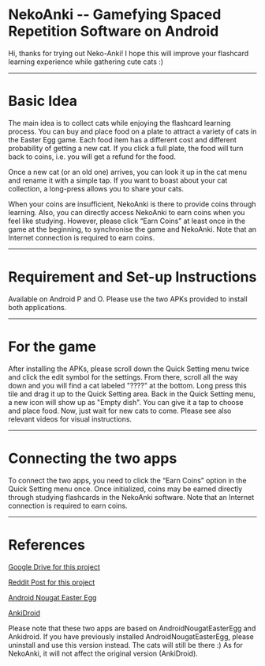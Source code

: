 # NekoAnki -- Gamefying Spaced Repetition Software on Android 

Hi, thanks for trying out Neko-Anki! I hope this will improve your flashcard learning experience while gathering cute cats :) 

*********

# Basic Idea
The main idea is to collect cats while enjoying the flashcard learning process.
You can buy and place food on a plate to attract a variety of cats in the Easter Egg game. Each food item has a different cost and different probability of getting a new cat.
If you click a full plate, the food will turn back to coins, i.e. you will get a refund for the food.

Once a new cat (or an old one) arrives, you can look it up in the cat menu and rename it with a simple tap. If you want to boast about your cat collection, a long-press allows you to share your cats.

When your coins are insufficient, NekoAnki is there to provide coins through learning.
Also, you can directly access NekoAnki to earn coins when you feel like studying. However, please click “Earn Coins” at least once in the game at the beginning, to synchronise the game and NekoAnki. Note that an Internet connection is required to earn coins.

*********

# Requirement and Set-up Instructions
Available on Android P and O.
Please use the two APKs provided to install both applications. 

*********

# For the game
After installing the APKs, please scroll down the Quick Setting menu twice and click the edit symbol for the settings.
From there, scroll all the way down and you will find a cat labeled "????" at the bottom.
Long press this tile and drag it up to the Quick Setting area.
Back in the Quick Setting menu, a new icon will show up as "Empty dish".
You can give it a tap to choose and place food. Now, just wait for new cats to come.
Please see also relevant videos for visual instructions.

*********

# Connecting the two apps
To connect the two apps, you need to click the “Earn Coins” option in the Quick Setting menu once. Once initialized, coins may be earned directly through studying flashcards in the NekoAnki software. Note that an Internet connection is required to earn coins.

*********

# References
[Google Drive for this project](https://drive.google.com/open?id=1L5BNYvV31faxqK6797tmZ56HUmtjqjdA)

[Reddit Post for this project](https://www.reddit.com/r/Anki/comments/8v4p2w/nekoanki_a_gamified_anki_flashcard_learning/)

[Android Nougat Easter Egg](https://play.google.com/store/apps/details?id=com.covertbagel.neko&hl=en_GBA)

[AnkiDroid](https://play.google.com/store/apps/details?id=com.ichi2.anki&hl=en_GB)

Please note that these two apps are based on AndroidNougatEasterEgg and Ankidroid.
If you have previously installed AndroidNougatEasterEgg, please uninstall and use this version instead. The cats will still be there :)
As for NekoAnki, it will not affect the original version (AnkiDroid).


